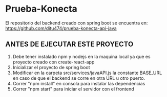 # Prueba-Konecta

El repositorio del backend creado con spring boot se encuentra en: https://github.com/ditu474/prueba-konecta-api-java

## ANTES DE EJECUTAR ESTE PROYECTO

1. Debe tener instalado npm y nodejs en la maquina local ya que es proyecto creado con create-react-app
2. Inicializar el proyecto de spring boot
3. Modificar en la carpeta src/services/javaAPI.js la constante BASE_URL en caso de que el backend se corre en otra URL u otro puerto.
4. Correr "npm install" en consola para instalar las dependencias
5. Correr "npm start" para iniciar el servidor con el frontend
